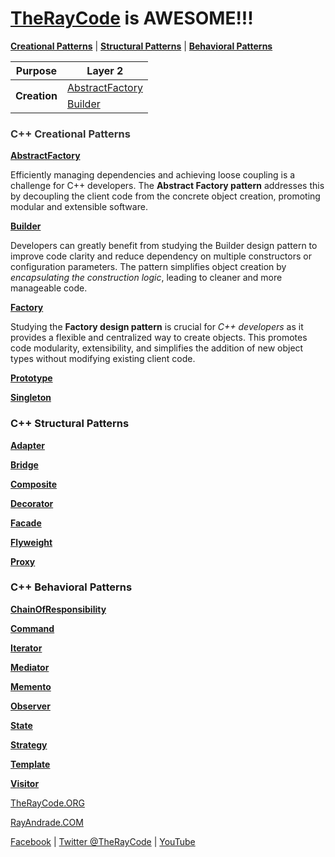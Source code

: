 # [TheRayCode](../../README.md) is AWESOME!!!

**[Creational Patterns](./Creational/README.md)** | **[Structural Patterns](./Structural/README.md)** | **[Behavioral Patterns](./Behavioral/README.md)**

<table>
    <thead>
        <tr>
            <th><b>Purpose</b></th>
            <th>Layer 2</th> 
        </tr>
    </thead>
    <tbody>
        <tr>
            <td rowspan=4><b>Creation</b></td>
            <td rowspan=2><a href="./Creational/AbstractFactory/README.md">AbstractFactory</a></td>
        </tr>
        <tr>
        </tr>
        <tr>
            <td rowspan=2><a href="./Creational/Builder/README.md">Builder</a></td>
       </tr>
    </tbody>
</table>



<h3  style="color:#333">C++ Creational Patterns</h3>

[**AbstractFactory**](./Creational/AbstractFactory/README.md)

Efficiently managing dependencies and achieving loose coupling is a challenge for C++ developers. The **Abstract Factory pattern** addresses this by decoupling the client code from the concrete object creation, promoting modular and extensible software. 

[**Builder**](./Creational/Builder/README.md)

Developers can greatly benefit from studying the Builder design pattern to improve code clarity and reduce dependency on multiple constructors or configuration parameters. The pattern simplifies object creation by *encapsulating the construction logic*, leading to cleaner and more manageable code. 

[**Factory**](./Creational/Factory/README.md)

Studying the **Factory design pattern** is crucial for *C++ developers* as it provides a flexible and centralized way to create objects. This promotes code modularity, extensibility, and simplifies the addition of new object types without modifying existing client code. 

[**Prototype**](./Creational/Prototype/README.md)

[**Singleton**](./Creational/Singleton/README.md)

<h3>C++ Structural Patterns</h3>

[**Adapter**](./Structural/Adapter/README.md)

[**Bridge**](./Structural/Bridge/README.md)

[**Composite**](./Structural/Composite/README.md)

[**Decorator**](./Structural/Decorator/README.md)

[**Facade**](./Structural/Facade/README.md)

[**Flyweight**](./Structural/Flyweight/README.md)

[**Proxy**](./Structural/Proxy/README.md)

<h3>C++ Behavioral Patterns</h3>

[**ChainOfResponsibility**](./Behavioral/ChainOfResponsibility/README.md)

[**Command**](./Behavioral/Command/README.md)

[**Iterator**](./Behavioral/ChainOfResponsibility/README.md)

[**Mediator**](./Behavioral/Mediator/README.md)

[**Memento**](./Behavioral/Memento/README.md)

[**Observer**](./Behavioral/Observer/README.md)

[**State**](./Behavioral/State/README.md)

[**Strategy**](./Behavioral/Strategy/README.md)

[**Template**](./Behavioral/Template/README.md)

[**Visitor**](./Behavioral/Visitor/README.md)

[TheRayCode.ORG](https://www.TheRayCode.ORG)

[RayAndrade.COM](https://www.RayAndrade.com)

[Facebook](https://www.facebook.com/TheRayCode/) | [Twitter @TheRayCode](https://www.twitter.com/TheRayCode/) | [YouTube](https://www.youtube.com/TheRayCode/)
